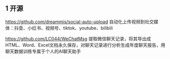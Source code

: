 

## 1 开源

https://github.com/dreammis/social-auto-upload 
  自动化上传视频到社交媒体：抖音、小红书、视频号、tiktok、youtube、bilibili


https://github.com/LC044/WeChatMsg  提取微信聊天记录，将其导出成HTML、Word、Excel文档永久保存，对聊天记录进行分析生成年度聊天报告，用聊天数据训练专属于个人的AI聊天助手
